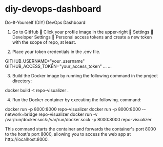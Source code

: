 # diy-devops-dashboard
Do-It-Yourself (DIY) DevOps Dashboard

1. Go to GitHub  Click your profile image in the upper-right  Settings  Developer Settings  Personal access tokens and create a new token with the scope of repo, at least.

2. Place your token credentials in the .env file.

GITHUB_USERNAME="your_username"
GITHUB_ACCESS_TOKEN="your_access_token"
...
...

3. Build the Docker image by running the following command in the project directory:

docker build -t repo-visualizer .


4. Run the Docker container by executing the following. command:

docker run -p 8000:8000 repo-visualizer
docker run -p 8000:8000 --network=bridge repo-visualizer
docker run -v /var/run/docker.sock:/var/run/docker.sock -p 8000:8000 repo-visualizer


This command starts the container and forwards the container's port 8000 to the host's port 8000, allowing you to access the web app at http://localhost:8000.
